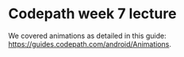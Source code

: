 # Codepath week 7 lecture

We covered animations as detailed in this guide: https://guides.codepath.com/android/Animations. 